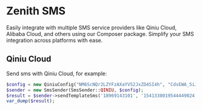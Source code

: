 # Zenith SMS

Easily integrate with multiple SMS service providers like Qiniu Cloud, Alibaba Cloud, and others using our Composer package. Simplify your SMS integration across platforms with ease.

## Qiniu Cloud

Send sms with Qiniu Cloud, for example:
```php
$config = new QiniuConfig("NM6ScNQr2LZYFzAXaYV52JxZD4SI4h", "CdsEWA_5iJUinIAmZ1D78f06zp3INvAWZ");
$sender = new SmsSender(SmsSender::QINIU, $config);
$result = $sender->sendTemplateSms('18969143101', '1541338019544449024', ['code' => mt_rand(100_000, 999_999)]);
var_dump($result);
```